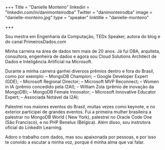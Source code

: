 +++
Title = "Danielle Monteiro"
linkedin = "linkedin.com/in/danimonteirodba" 
Twitter = "danimonteirodba"
image = "danielle-monteiro.jpg"
type = "speaker"
linktitle = "danielle-monteiro"

+++

Sou mestra em Engenharia da Computação, TEDx Speaker, autora do blog e do canal PrimeirosDados.com

Minha carreira na área de dados tem mais de 20 anos. Já fui DBA, arquiteta, consultora, engenheira de dados e agora sou Cloud Solutions Architect de Dados e Inteligência Artificial na Microsoft.

Durante a minha carreira ganhei diversos prêmios dentro e fora do Brasil, como por exemplo:
– MongoDB Champion;
– Google Developer Expert (GDE);
– Microsoft Regional Director;
– Microsoft MVP Reconnect;
– Women in IA (prêmio concedido pela I2AI);
– William Zola (prêmio de inovação da MongoDB);
– MongoDB Female Innovator;
– Microsoft Innovative Educator Expert;
– Associada Notável da I2AI;

Palestrei nos maiores eventos do Brasil, muitas vezes como keynote, e no exterior participei de grandes eventos. Fui a primeira mulher brasileira a palestrar no MongoDB World ( New York), palestrei no Oracle Code One (São Francisco), e no PHP Benelux (Bélgica). Além disso, sou instrutora oficial do LinkedIn Learning.

Adoro o trabalho com dados, mas sou apaixonada por pessoas, e por isso te convido a escutar a minha voz, porque é minha alma que vai falar.